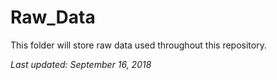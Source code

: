 # Raw_Data

This folder will store raw data used throughout this repository.

*Last updated: September 16, 2018*